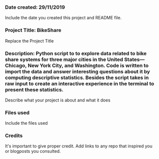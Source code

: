### Date created: 29/11/2019
Include the date you created this project and README file.

### Project Title: BikeShare
Replace the Project Title

### Description: Python script to to explore data related to bike share systems for three major cities in the United States—Chicago, New York City, and Washington. Code is written to import the data and answer interesting questions about it by computing descriptive statistics. Besides the script takes in raw input to create an interactive experience in the terminal to present these statistics.
Describe what your project is about and what it does

### Files used
Include the files used

### Credits
It's important to give proper credit. Add links to any repo that inspired you or blogposts you consulted.